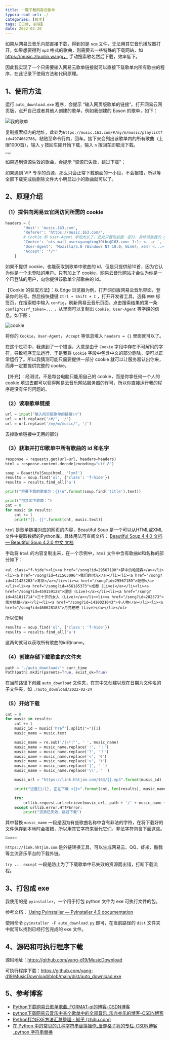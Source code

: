 ```yaml
---
title: 一键下载网易云歌单
typora-root-url: ./
categories: [技术]
tags: [日常, 前端]
date: 2022-02-20
---
```


如果从网易云音乐内部直接下载，得到的是 `ncm` 文件，无法用其它音乐播放器打开，如果想要得到 `mp3` 格式的歌曲，则需要去一些特殊的下载网站，如 https://music.zhuolin.wang/， 手动搜索歌名然后下载，效率低下。

因此我实现了一个只需要输入网易云歌单链接就可以直接下载歌单内所有歌曲的程序，在此记录下使用方法和代码原理。

<!--more-->

## 1、使用方法

运行 `auto_download.exe` 程序，会提示 “输入网页版歌单的链接”。打开网易云网页版，点开自己或者其他人创建的歌单，例如我创建的 Eason 的歌单，如下：

![我的歌单](/一键下载网易云歌单/我的歌单.png)

复制搜索框内的地址，此处为`https://music.163.com/#/my/m/music/playlist?id=4974062786`，粘贴至命令行内，回车。接下来会列出该歌单内的所有歌曲（上限1000首），输入 `y` 按回车即开始下载，输入 `n` 按回车即取消下载。

<img src="/一键下载网易云歌单/下载前.png" alt="下载前" style="zoom:30%;" />

如果遇到资源失效的歌曲，会提示 “资源已失效，跳过下载”；

如果遇到 VIP 专享的资源，那么只会正常下载前面的一小段，不会报错，所以等全部下载完成后删除文件大小明显过小的歌曲就可以了。

## 2、原理介绍

### （1）提供向网易云官网访问所需的 cookie

```python
headers = {
        'Host': 'music.163.com',
        'Referer': 'https://music.163.com/',
        # Cookie 和 User-Agent 字段太长了，此处只截取前面一部分，具体请到我的 github 查看
        'Cookie': 'nts_mail_user=yangding19thu@163.com:-1:1; <...> ', 
        'User-Agent': 'Mozilla/5.0 (Windows NT 10.0; Win64; x64) <...> ',
        'Accept': '*/*'
    }
```

如果不提供 cookie，也能获取到歌单中歌曲的 id，但是只提供前10首，因为它认为你是一个未登陆的用户。只有加上了 cookie，网易云音乐网站才会认为你是一个已登陆的用户，向你提供该歌单全部歌曲的 id。

【Cookie 的获取方法】：以 Edge 浏览器为例，打开网页版网易云音乐界面，登录你的账号。然后按快捷键 `Ctrl + Shift + I` ，打开开发者工具，选择 `网络` 标签页，在搜索框中输入 `config`，刷新网易云音乐页面，点击搜索结果的第一条 `config?csrf_token=...` ，从里面可以复制出 `Cookie`，`User-Agent` 等字段的信息。如下图：

![cookie](/一键下载网易云歌单/cookie.png)

将你的 `Cookie`，`User-Agent`， `Accept` 等信息填入 `headers = {}` 里面就可以了。

在这个过程中，我遇到了一个错误，大意是由于 `Cookie` 字段中存在不可解码的字符，导致程序无法运行，于是我将 `Cookie` 字段中包含中文的部分删除，便可以正常运行了。所以我猜测可能只需要提供一部分 cookie 就可以让服务器认出你来，而非一定要提供完整的 cookie。

【补充】：经测试，不是每台电脑只能用自己的 cookie，而是你拿任何一个人的 cookie 填进去都可以获得网易云音乐网站服务器的许可，所以你直接运行我的程序是没有任何问题的。

### （2）读取歌单链接

```python
url = input("输入网页版歌单的链接\n")
url = url.replace('/#/', '/')
url = url.replace('/my/m/music/', '/')
```

去掉歌单链接中无用的部分

### （3）获取并打印歌单中所有歌曲的 id 和名字

```python
response = requests.get(url=url, headers=headers)
html = response.content.decode(encoding="utf-8")

soup = BeautifulSoup(html, 'lxml')
results = soup.find('ul', {'class': 'f-hide'})
results = results.find_all('a')

print("将要下载的歌单为：{}\n".format(soup.find('title').text))

print("包含如下歌曲：")
cnt = 0
for music in results:
    cnt += 1
    print("{}. {}".format(cnt, music.text))
```

`html` 是歌单链接对应的网页的内容，Beautiful Soup 是一个可以从HTML或XML文件中提取数据的Python库。具体用法可查阅文档： [Beautiful Soup 4.4.0 文档 — Beautiful Soup 4.2.0 中文 文档](https://beautifulsoup.readthedocs.io/zh_CN/v4.4.0/)

手动将 `html` 的内容复制出来，在一个示例中，`html` 文件中含有歌曲id和名称的部分如下：

```
<ul class="f-hide"><li><a href="/song?id=29567190">梦中的哈德森</a></li><li><a href="/song?id=421563096">我们的时光</a></li><li><a href="/song?id=421423203">背影</a></li><li><a href="/song?id=29567189">理想</a></li><li><a href="/song?id=456185373">成都 (Live)</a></li><li><a href="/song?id=459159128">理想 (Live)</a></li><li><a href="/song?id=461811714">三十岁的女人 (Live)</a></li><li><a href="/song?id=202373">南方姑娘</a></li><li><a href="/song?id=1410021043">小人物</a></li><li><a href="/song?id=460628183">月亮粑粑 (Live)</a></li></ul>
```

所以使用

```python
results = soup.find('ul', {'class': 'f-hide'})
results = results.find_all('a')
```

这两句就可以获取所有歌曲的id和name。

### （4）创建存储下载歌曲的文件夹

```python
path = './auto_download/'+ curr_time
Path(path).mkdir(parents=True, exist_ok=True)
```

在当前路径下创建 `auto_download` 文件夹，在其中又创建以现在日期为文件名的子文件夹，如 `./auto_download/2022-02-24`

### （5）开始下载

```python
cnt = 0
for music in results:
    cnt += 1
    music_id = music['href'].split("=")[1]
    music_name = music.text

    music_name = re.sub('/|\*|"', ' ', music_name)
    music_name = music_name.replace(':', '：')
    music_name = music_name.replace('?', '？')
    music_name = music_name.replace('<', '《')
    music_name = music_name.replace('>', '》')
    music_name = music_name.replace('|', ' ')
    music_name = music_name.replace('\\', ' ')

    music_url = "https://link.hhtjim.com/163/{}.mp3".format(music_id)

    print("进度{}/{}, 正在下载 <{}>".format(cnt, len(results), music_name))

    try:
        urllib.request.urlretrieve(music_url, path + '/' + music_name + '.mp3')
    except urllib.error.HTTPError:
        print("资源已失效，跳过下载")
```

其中替换 `music_name` 一段是因为有些歌曲名称中含有非法的字符，在将下载好的文件保存到本地时会报错，所以用其它字符来替代它们。非法字符包含下面这些。

<img src="/一键下载网易云歌单/非法字符.png" alt="非法字符" style="zoom: 50%;" />

`https://link.hhtjim.com` 是外链转换工具，可以生成网易云、QQ、虾米、酷我等主流音乐平台的下载外链。

`try ... except` 一段是防止为了下载歌单中已失效的资源而出错，打断下载流程。

## 3、打包成 exe

我使用的是 `pyinstaller`，一个用于打包 python 文件为 exe 可执行文件的包。

参考文档： [Using PyInstaller — PyInstaller 4.9 documentation](https://pyinstaller.readthedocs.io/en/stable/usage.html)

使用命令 `pyinstaller -F auto_download.py` 即可，在当前路径的 `dist` 文件夹中就可以找到已经打包完成的 exe 文件。

## 4、源码和可执行程序下载

源码地址：https://github.com/yang-d19/MusicDownload

可执行程序下载：https://github.com/yang-d19/MusicDownload/blob/main/dist/auto_download.exe

## 5、参考博客

- [Python下载网易云歌单歌曲_FORMAT-qi的博客-CSDN博客](https://blog.csdn.net/weixin_46602773/article/details/107824715)
- [python下载网易云音乐中某个歌单中的全部音乐_乐亦亦乐的博客-CSDN博客](https://blog.csdn.net/qq_41251963/article/details/95467464)
- [Python打包EXE方法汇总整理 - 知乎 (zhihu.com)](https://zhuanlan.zhihu.com/p/355304094)
- [在 Python 中的常见的几种字符串替换操作_爱穿格子裤的专栏-CSDN博客_python 字符串替换](https://blog.csdn.net/u013019701/article/details/104056898)
